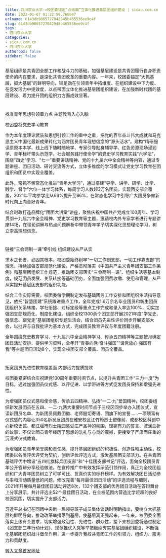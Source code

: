 ```yaml
---
title: 四川农业大学->校团委锚定“点线面”立体化推进基层团组织建设 | sicau.com.cn
date: 2022-01-07 01:22:59.768047
urlname: 6143db9065727042945b465536ee9c4f
slug: 6143db9065727042945b465536ee9c4f
tags: 
- 四川农业大学
categories:
- sicau.com.cn
- 四川农业大学
authorbox: false
sidebar: false
---
```

基层组织是共青团全部工作和战斗力的基础，加强基层建设是共青团履行自身职责使命的内在要求，是深化共青团改革的重要内容。一年来，校团委锚定“大抓基层，抓大基层”的鲜明导向，铆足劲在引领青年中拓维度、在组织建设中下力度、在促发活力中提效度，以点带面立体化推进基层团组织建设，在加强新时代团的基层建设、着力提升团的组织力方面成效显著。

#

找准青年思想引领着力点 主题教育入心入脑

校团委将党史学习教育
<!--more-->
作为本年度理论武装和思想引领工作的重中之重，把党的百年奋斗伟大成就和马克思主义中国化最新成果转化为涵育团员青年理想信念的“源头活水”。建构“精研细读原原本本学、线上线下随时随地学、专家引导贴身辅导学、红色资源现场浸润学、青年标杆带头示范学，社会服务践行使命学”的党史学习教育实践“六学法”，围绕“四史”学习、“七一”重要讲话精神、党的十九届六中全会精神等内容，通过专题讲座、团日活动、研讨交流等方式，立体多维度的学习模式让党史学习教育在团组织和团员中实现全覆盖。

此外，常抓不懈常态化推进“青年大学习”，通过搭建“导学、讲学、研学、比学、践学、督学”六位一体学习体系，每周学习人数超3万名团员，实现团支部全覆盖，2021年平均参学比从66%提升至86%，在常态化学习中引导广大团员争做新时代向上向善好青年。

结合时政打造品牌化“团团大讲堂”讲座，聚焦庆祝中国共产党成立100周年、学习贯彻十九届六中全会精神、党史学习教育等主题，邀请校内外专家学者进行专题讲座14场，在理论讲解与热点问题解析中带领青年学子切实深化思想理论学习，树立崇高理想信念。

#

链接“三会两制一课”牵引线 组织建设从严从实

求木之长者，必固其根本。校团委始终树牢“一切工作到支部，一切工作靠支部”的理念，持续加强支部规范化建设。严格贯彻落实《中国共产主义青年团支部工作条例》和基层团组织工作规范，推动团支部落实“三会两制一课”、组织生活等基本制度，规范团员发展、关系转接等基础团务，全面加强团费收缴、使用和管理，从严从实提升基层团支部的组织功能。

结合工作实际需要，校团委每学期制定发布基础团务工作安排和团组织生活指导意见，依托“智慧团建”系统跟进重点工作，全年完成1.6万余名毕业团员和新生团员团组织关系转接，学社衔接、对标定级等重点工作完成和录入率达100%，切实加强团支部规范化、制度化建设。组织全校1300余个团支部开展2021年度“学党史、强信念、跟党走”基层团组织专题生活会，结合团员先进性评价同步开展支部大会，以批评与自我批评为基本方式，完成团员教育评议与年度团籍注册。

全年围绕党史教育学习、十九届六中全会精神学习、传承五四精神等主题按月确定团日活动安排、提供学习资料，全年开“青春向党·奋斗强国”“请党放心·强国有我”等主题团日活动8个，实现全校团支部全覆盖、团员全覆盖。

#

拓宽团员先进性教育覆盖面 内部活力提质提效

校团委紧密结合庆祝建党100周年重要时间节点，以提升共青团工作“三力一度”为目标，通过加强团员仪式感、以评促进、以学带进等方式促发团员保持和增强先进性。

为增强团员仪式感和使命感，传承五四精神、弘扬“一二·九”爱国精神，校团委组织新发展团员在五四、一二·九两大重要时间节点于三校区同步举办入团仪式，宣读新团员名单、为新团员佩戴团徽、老师殷切寄语、团旗下的宣誓……一项项富有仪式感的内容让350名新发展团员在雅安校区江竹筠烈士塑像前、成都校区科创中心新校史馆、都江堰市烈士陵园感受庄严圣神的氛围，铿锵有力的誓言、波澜曲折的故事，不仅让团员青年经历了思想的洗礼与心灵的震撼，更接受了严肃而庄重的沉浸式仪式教育。

为增强团员青年荣誉感和责任感，提升基层团组织的积极性、创造性和主动性，校团委以各类评优评奖为契机，创新评优评选方式，激发基层团支部活力。在共青团基础评优中增设“五四红旗标兵团支部”和“十佳团支部书记”评选，面向全校团员青年公开答辩分享经验做法，在宣传推广中有效发挥示范引领作用，真正为全校团组织和广大青年团员树立了可学可比、货真价实的标杆榜样。为有效解决团日活动参与率和活动质量低的问题，修改完善“每月最佳团日活动”的评选流程与细则，2021年开展每月最佳团日活动评选8次，132个团支部的优秀团日活动在答辩舞台上分享展示，共计评选出52个最佳团日活动，在全校范围内营造比学赶超的良好校园氛围，切实提升了支部活力。

习近平总书记在同团中央新一届领导班子成员集体谈话时明确指出，要树立大抓基层的鲜明导向，推动改革举措落到基层，使基层真正强起来。一年来，校团委全面落实上级有关要求，切实增强政治性、先进性、群众性，接下来校团委将通过制定《团支部三年行动计划》、规范推优入党等举措继续夯实基层团组织建设，不断强化基层团组织战斗堡垒作用，进一步提升我校共青团工作的引领力、组织力、服务力和贡献度。



[转入文章首发地址](https://news.sicau.edu.cn/info/1078/66396.htm)